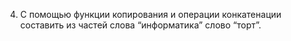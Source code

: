 4. С помощью функции копирования и операции конкатенации составить из частей слова “информатика” слово “торт”. 